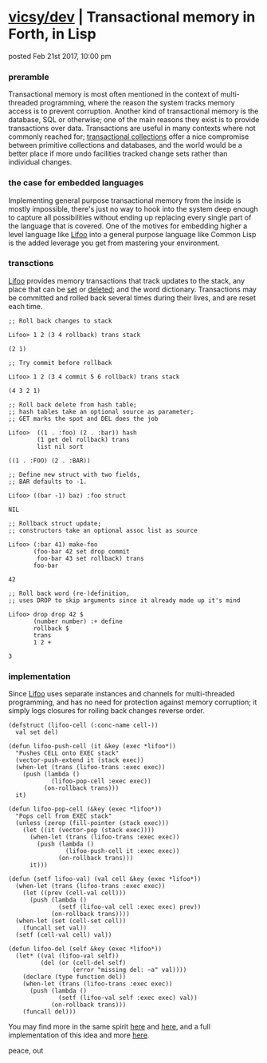 # [vicsy/dev](https://github.com/codr4life/vicsydev) | Transactional memory in Forth, in Lisp
posted Feb 21st 2017, 10:00 pm

### preramble
Transactional memory is most often mentioned in the context of multi-threaded programming, where the reason the system tracks memory access is to prevent corruption. Another kind of transactional memory is the database, SQL or otherwise; one of the main reasons they exist is to provide transactions over data. Transactions are useful in many contexts where not commonly reached for; [transactional collections](https://github.com/codr4life/cl4l#indexes) offer a nice compromise between primitive collections and databases, and the world would be a better place if more undo facilities tracked change sets rather than individual changes.

### the case for embedded languages
Implementing general purpose transactional memory from the inside is mostly impossible, there's just no way to hook into the system deep enough to capture all possibilities without ending up replacing every single part of the language that is covered. One of the motives for embedding higher a level language like [Lifoo](https://github.com/codr4life/lifoo) into a general purpose language like Common Lisp is the added leverage you get from mastering your environment.

### transctions
[Lifoo](https://github.com/codr4life/lifoo) provides memory transactions that track updates to the stack, any place that can be [set](https://github.com/codr4life/vicsydev/blob/master/consing_forth.md#setf) or [deleted](https://github.com/codr4life/vicsydev/blob/master/consing_forth.md#del); and the word dictionary. Transactions may be committed and rolled back several times during their lives, and are reset each time.

```
;; Roll back changes to stack

Lifoo> 1 2 (3 4 rollback) trans stack

(2 1)

;; Try commit before rollback

Lifoo> 1 2 (3 4 commit 5 6 rollback) trans stack

(4 3 2 1)

;; Roll back delete from hash table;
;; hash tables take an optional source as parameter;
;; GET marks the spot and DEL does the job

Lifoo>  ((1 . :foo) (2 . :bar)) hash
        (1 get del rollback) trans
        list nil sort

((1 . :FOO) (2 . :BAR))

;; Define new struct with two fields,
;; BAR defaults to -1.

Lifoo> ((bar -1) baz) :foo struct

NIL

;; Rollback struct update;
;; constructors take an optional assoc list as source

Lifoo> (:bar 41) make-foo
       (foo-bar 42 set drop commit
        foo-bar 43 set rollback) trans
       foo-bar

42

;; Roll back word (re-)definition,
;; uses DROP to skip arguments since it already made up it's mind

Lifoo> drop drop 42 $ 
       (number number) :+ define 
       rollback $ 
       trans
       1 2 +

3
```

### implementation
Since [Lifoo](https://github.com/codr4life/lifoo) uses separate instances and channels for multi-threaded programming, and has no need for protection against memory corruption; it simply logs closures for rolling back changes reverse order.

```
(defstruct (lifoo-cell (:conc-name cell-))
  val set del)

(defun lifoo-push-cell (it &key (exec *lifoo*))
  "Pushes CELL onto EXEC stack"  
  (vector-push-extend it (stack exec))
  (when-let (trans (lifoo-trans :exec exec))
    (push (lambda ()
            (lifoo-pop-cell :exec exec))
          (on-rollback trans)))
  it)

(defun lifoo-pop-cell (&key (exec *lifoo*))
  "Pops cell from EXEC stack"
  (unless (zerop (fill-pointer (stack exec)))
    (let ((it (vector-pop (stack exec))))
      (when-let (trans (lifoo-trans :exec exec))
        (push (lambda ()
                (lifoo-push-cell it :exec exec))
              (on-rollback trans)))
      it)))

(defun (setf lifoo-val) (val cell &key (exec *lifoo*))
  (when-let (trans (lifoo-trans :exec exec))
    (let ((prev (cell-val cell)))
      (push (lambda ()
              (setf (lifoo-val cell :exec exec) prev))
            (on-rollback trans))))
  (when-let (set (cell-set cell))
    (funcall set val))
  (setf (cell-val cell) val))

(defun lifoo-del (self &key (exec *lifoo*))
  (let* ((val (lifoo-val self))
         (del (or (cell-del self)
                  (error "missing del: ~a" val))))
    (declare (type function del))
    (when-let (trans (lifoo-trans :exec exec))
      (push (lambda ()
              (setf (lifoo-val self :exec exec) val))
            (on-rollback trans)))
    (funcall del)))
```

You may find more in the same spirit [here](http://vicsydev.blogspot.de/) and [here](https://github.com/codr4life/vicsydev), and a full implementation of this idea and more [here](https://github.com/codr4life).

peace, out

